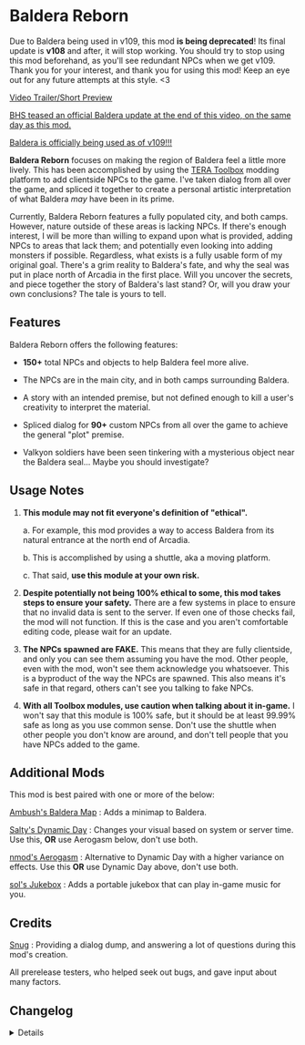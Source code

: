 # Baldera Reborn
Due to Baldera being used in v109, this mod **is being deprecated**! Its final update is **v108** and after, it will stop working. You should try to stop using this mod beforehand, as you'll see redundant NPCs when we get v109. Thank you for your interest, and thank you for using this mod! Keep an eye out for any future attempts at this style. <3

[Video Trailer/Short Preview](https://www.youtube.com/watch?v=jzZ50gQgXnk)

[BHS teased an official Baldera update at the end of this video, on the same day as this mod.](https://www.youtube.com/watch?v=RPeTUvFMqKU)

[Baldera is officially being used as of v109!!!](https://playtera.co.kr/news/updates/492?page_from=1)

**Baldera Reborn** focuses on making the region of Baldera feel a little more lively. This has been accomplished by using the [TERA Toolbox](https://github.com/tera-toolbox/tera-toolbox) modding platform to add clientside NPCs to the game. I've taken dialog from all over the game, and spliced it together to create a personal artistic interpretation of what Baldera _may_ have been in its prime.

Currently, Baldera Reborn features a fully populated city, and both camps. However, nature outside of these areas is lacking NPCs. If there's enough interest, I will be more than willing to expand upon what is provided, adding NPCs to areas that lack them; and potentially even looking into adding monsters if possible. Regardless, what exists is a fully usable form of my original goal. There's a grim reality to Baldera's fate, and why the seal was put in place north of Arcadia in the first place. Will you uncover the secrets, and piece together the story of Baldera's last stand? Or, will you draw your own conclusions? The tale is yours to tell.


## Features

Baldera Reborn offers the following features:

* **150+** total NPCs and objects to help Baldera feel more alive.

* The NPCs are in the main city, and in both camps surrounding Baldera.

* A story with an intended premise, but not defined enough to kill a user's creativity to interpret the material.

* Spliced dialog for **90+** custom NPCs from all over the game to achieve the general "plot" premise.

* Valkyon soldiers have been seen tinkering with a mysterious object near the Baldera seal... Maybe you should investigate?


## Usage Notes

1. **This module may not fit everyone's definition of "ethical".**

     a. For example, this mod provides a way to access Baldera from its natural entrance at the north end of Arcadia.
     
     b. This is accomplished by using a shuttle, aka a moving platform.
     
     c. That said, **use this module at your own risk.**

2. **Despite potentially not being 100% ethical to some, this mod takes steps to ensure your safety.** There are a few systems in place to ensure that no invalid data is sent to the server. If even one of those checks fail, the mod will not function. If this is the case and you aren't comfortable editing code, please wait for an update.

3. **The NPCs spawned are FAKE.** This means that they are fully clientside, and only you can see them assuming you have the mod. Other people, even with the mod, won't see them acknowledge you whatsoever. This is a byproduct of the way the NPCs are spawned. This also means it's safe in that regard, others can't see you talking to fake NPCs.

4. **With all Toolbox modules, use caution when talking about it in-game.** I won't say that this module is 100% safe, but it should be at least 99.99% safe as long as you use common sense. Don't use the shuttle when other people you don't know are around, and don't tell people that you have NPCs added to the game.


## Additional Mods
This mod is best paired with one or more of the below:

[Ambush's Baldera Map](https://github.com/ambushing/Baldera-Map) : Adds a minimap to Baldera.

[Salty's Dynamic Day](https://github.com/SaltyMonkey/dynamic-day) : Changes your visual based on system or server time. Use this, **OR** use Aerogasm below, don't use both.

[nmod's Aerogasm](https://github.com/nmods/aerogasm) : Alternative to Dynamic Day with a higher variance on effects. Use this **OR** use Dynamic Day above, don't use both.

[sol's Jukebox](https://github.com/memeslash/jukebox) : Adds a portable jukebox that can play in-game music for you.


## Credits
[Snug](https://github.com/Snugglez) : Providing a dialog dump, and answering a lot of questions during this mod's creation.

All prerelease testers, who helped seek out bugs, and gave input about many factors.


## Changelog
<details>

### 1.1 (Deprecated) (8/3/2021)
- Added v108 support.
- Revised a typo or two.
- Revised warnings when loading the mod.
- This is likely the final version unless I break something.
- UNTESTED. There shouldn't be any issues. If there are, please @ me (Ambush#0001).
- When v109 releases, please don't @ me for issues, as this will be deprecated as of v109.

### (DEPRECATED) 1.0.5a (7/23/2021)
- ...Fixed readme.
- Actually last update.

### (DEPRECATED) 1.0.5 (7/23/2021)
- Added deprecation warning, as KTERA is officially using Baldera soon.
- This is the final version. If you wish to continue using Baldera Reborn as of v108, you will need to manually update it and disable auto updates.
- Additionally, when non Korean regions get the Baldera update, this mod will be redundant, as there will be NPCs in Baldera.

### 1.0.4 (6/29/2021)
- Added v107 support.

### 1.0.3 (6/8/2021)
- Added v106 support.

### 1.0.2 (4/29/2021)
- Added v105 support.
- Updated error messages.

### 1.0.1 (4/26/2021)
- Updated readme to include both the fact that BHS made an official teaser, as well as additional mods.
  
### 1.0 (4/26/2021)
- Initial public release.
- Same features as 1.0 Release Candidate 1.

### 1.0 Release Candidate 1 (4/23/2021)
- Removed references to TBA assets, as the next KR patch is likely removing them.

### Prerelease 0.9.5 (4/20/2021)
- Fixed issue where teleporting on the shuttle would deny C_PLAYER_LOCATION permanently.
- Added Zolyn across the seal to bring the shuttle over from the inside.
- Changed the announce message to a fancier on-screen one **and** in chat.
- Minor code refactoring.
- Pending upgrade to Release Candidate if no issues are found in 72 hours.

### Prerelease 0.9.4 (4/19/2021)
- Fixed issue where C_PLAYER_LOCATION was not blocked while on our fake shuttle.
- Changed the NPC and dialog for the shuttle NPC to fit in better thematically.
- Added a message in chat when approaching the Baldera seal in Arcadia.
- Re-implemented button support for the shuttle NPC.
- The shuttle will now return to its starting position.

### Prerelease 0.9.3 (4/19/2021)
- Added "It will not function for your safety" to the error if your publisher is not Gameforge.
- Changed two "else if" statements to "if" statements, ensuring multiple errors will be posted in console if applicable.
- Edits to module.json.

### Prerelease 0.9.2 (4/18/2021)
- Refactored error checking and error messages.

### Prerelease 0.9.1 (4/17/2021)
- Refactored comments to be much more beginner friendly.
- Added "errorPresent" check, to disallow sending the server invalid code if anything goes wrong.
- Added shuttle NPC to take you across Baldera's seal in Arcadia.
- Fixed minor NPC issues and typos in the code.

### Prerelease 0.9 (4/17/2021)
- Initial closed beta to a few testers.

</details>
